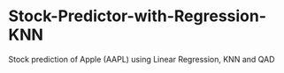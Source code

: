 # Stock-Predictor-with-Regression-KNN
Stock prediction of Apple (AAPL) using Linear Regression, KNN and QAD
